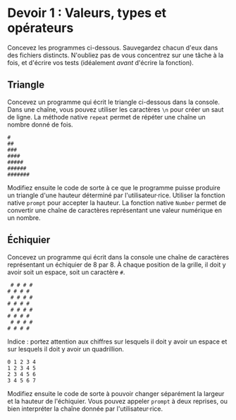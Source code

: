 # Devoir 1 : Valeurs, types et opérateurs

Concevez les programmes ci-dessous. Sauvegardez chacun d'eux dans des
fichiers distincts. N'oubliez pas de vous concentrez sur une tâche à la
fois, et d'écrire vos tests (idéalement *avant* d'écrire la fonction).

## Triangle

Concevez un programme qui écrit le triangle ci-dessous dans la console.
Dans une chaîne, vous pouvez utiliser les caractères `\n` pour créer un
saut de ligne. La méthode native `repeat` permet de répéter une chaîne
un nombre donné de fois.

```
#
##
###
####
#####
######
#######
```

Modifiez ensuite le code de sorte à ce que le programme puisse produire
un triangle d'une hauteur déterminé par l'utilisateur·rice. Utiliser la
fonction native `prompt` pour accepter la hauteur. La fonction native
`Number` permet de convertir une chaîne de caractères représentant une
valeur numérique en un nombre.

## Échiquier

Concevez un programme qui écrit dans la console une chaîne de caractères
représentant un échiquier de 8 par 8. À chaque position de la grille, il
doit y avoir soit un espace, soit un caractère `#`.

```
 # # # #
# # # # 
 # # # #
# # # # 
 # # # #
# # # # 
 # # # #
# # # # 
```

Indice : portez attention aux chiffres sur lesquels il doit y avoir un
espace et sur lesquels il doit y avoir un quadrillion.

```
0 1 2 3 4
1 2 3 4 5
2 3 4 5 6
3 4 5 6 7
```

Modifiez ensuite le code de sorte à pouvoir changer séparément la
largeur et la hauteur de l'échiquier. Vous pouvez appeler `prompt` à
deux reprises, ou bien interpréter la chaîne donnée par
l'utilisateur·rice.
